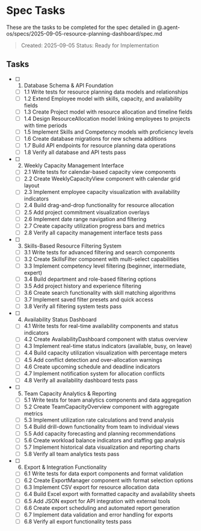 # Spec Tasks

These are the tasks to be completed for the spec detailed in @.agent-os/specs/2025-09-05-resource-planning-dashboard/spec.md

> Created: 2025-09-05
> Status: Ready for Implementation

## Tasks

- [ ] 1. Database Schema & API Foundation
  - [ ] 1.1 Write tests for resource planning data models and relationships
  - [ ] 1.2 Extend Employee model with skills, capacity, and availability fields
  - [ ] 1.3 Create Project model with resource allocation and timeline fields
  - [ ] 1.4 Design ResourceAllocation model linking employees to projects with time periods
  - [ ] 1.5 Implement Skills and Competency models with proficiency levels
  - [ ] 1.6 Create database migrations for new schema additions
  - [ ] 1.7 Build API endpoints for resource planning data operations
  - [ ] 1.8 Verify all database and API tests pass

- [ ] 2. Weekly Capacity Management Interface
  - [ ] 2.1 Write tests for calendar-based capacity view components
  - [ ] 2.2 Create WeeklyCapacityView component with calendar grid layout
  - [ ] 2.3 Implement employee capacity visualization with availability indicators
  - [ ] 2.4 Build drag-and-drop functionality for resource allocation
  - [ ] 2.5 Add project commitment visualization overlays
  - [ ] 2.6 Implement date range navigation and filtering
  - [ ] 2.7 Create capacity utilization progress bars and metrics
  - [ ] 2.8 Verify all capacity management interface tests pass

- [ ] 3. Skills-Based Resource Filtering System
  - [ ] 3.1 Write tests for advanced filtering and search components
  - [ ] 3.2 Create SkillsFilter component with multi-select capabilities
  - [ ] 3.3 Implement competency level filtering (beginner, intermediate, expert)
  - [ ] 3.4 Build department and role-based filtering options
  - [ ] 3.5 Add project history and experience filtering
  - [ ] 3.6 Create search functionality with skill matching algorithms
  - [ ] 3.7 Implement saved filter presets and quick access
  - [ ] 3.8 Verify all filtering system tests pass

- [ ] 4. Availability Status Dashboard
  - [ ] 4.1 Write tests for real-time availability components and status indicators
  - [ ] 4.2 Create AvailabilityDashboard component with status overview
  - [ ] 4.3 Implement real-time status indicators (available, busy, on leave)
  - [ ] 4.4 Build capacity utilization visualization with percentage meters
  - [ ] 4.5 Add conflict detection and over-allocation warnings
  - [ ] 4.6 Create upcoming schedule and deadline indicators
  - [ ] 4.7 Implement notification system for allocation conflicts
  - [ ] 4.8 Verify all availability dashboard tests pass

- [ ] 5. Team Capacity Analytics & Reporting
  - [ ] 5.1 Write tests for team analytics components and data aggregation
  - [ ] 5.2 Create TeamCapacityOverview component with aggregate metrics
  - [ ] 5.3 Implement utilization rate calculations and trend analysis
  - [ ] 5.4 Build drill-down functionality from team to individual views
  - [ ] 5.5 Add capacity forecasting and planning recommendations
  - [ ] 5.6 Create workload balance indicators and staffing gap analysis
  - [ ] 5.7 Implement historical data visualization and reporting charts
  - [ ] 5.8 Verify all team analytics tests pass

- [ ] 6. Export & Integration Functionality
  - [ ] 6.1 Write tests for data export components and format validation
  - [ ] 6.2 Create ExportManager component with format selection options
  - [ ] 6.3 Implement CSV export for resource allocation data
  - [ ] 6.4 Build Excel export with formatted capacity and availability sheets
  - [ ] 6.5 Add JSON export for API integration with external tools
  - [ ] 6.6 Create export scheduling and automated report generation
  - [ ] 6.7 Implement data validation and error handling for exports
  - [ ] 6.8 Verify all export functionality tests pass